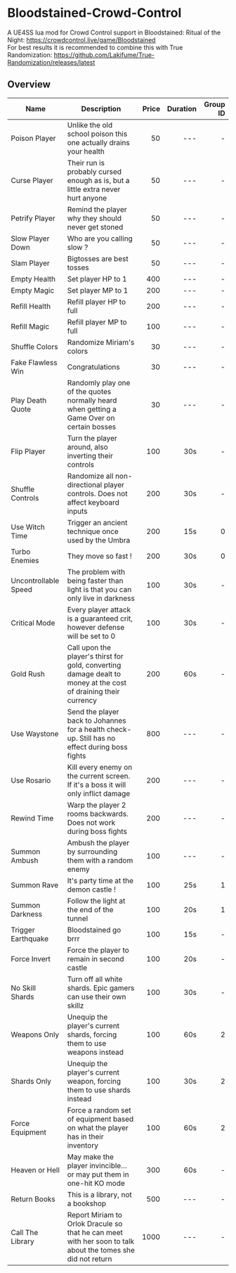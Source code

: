 # Bloodstained-Crowd-Control
A UE4SS lua mod for Crowd Control support in Bloodstained: Ritual of the Night: https://crowdcontrol.live/game/Bloodstained  
For best results it is recommended to combine this with True Randomization: https://github.com/Lakifume/True-Randomization/releases/latest

## Overview

| Name                 | Description                                                                                                       | Price | Duration | Group ID |
| -------------------- | ----------------------------------------------------------------------------------------------------------------- | ----: | -------: | -------: |
| Poison Player        | Unlike the old school poison this one actually drains your health                                                 | 50    | ---      | -        |
| Curse Player         | Their run is probably cursed enough as is, but a little extra never hurt anyone                                   | 50    | ---      | -        |
| Petrify Player       | Remind the player why they should never get stoned                                                                | 50    | ---      | -        |
| Slow Player Down     | Who are you calling slow ?                                                                                        | 50    | ---      | -        |
| Slam Player          | Bigtosses are best tosses                                                                                         | 50    | ---      | -        |
| Empty Health         | Set player HP to 1                                                                                                | 400   | ---      | -        |
| Empty Magic          | Set player MP to 1                                                                                                | 200   | ---      | -        |
| Refill Health        | Refill player HP to full                                                                                          | 200   | ---      | -        |
| Refill Magic         | Refill player MP to full                                                                                          | 100   | ---      | -        |
| Shuffle Colors       | Randomize Miriam's colors                                                                                         | 30    | ---      | -        |
| Fake Flawless Win    | Congratulations                                                                                                   | 30    | ---      | -        |
| Play Death Quote     | Randomly play one of the quotes normally heard when getting a Game Over on certain bosses                         | 30    | ---      | -        |
| Flip Player          | Turn the player around, also inverting their controls                                                             | 100   | 30s      | -        |
| Shuffle Controls     | Randomize all non-directional player controls. Does not affect keyboard inputs                                    | 200   | 30s      | -        |
| Use Witch Time       | Trigger an ancient technique once used by the Umbra                                                               | 200   | 15s      | 0        |
| Turbo Enemies        | They move so fast !                                                                                               | 200   | 30s      | 0        |
| Uncontrollable Speed | The problem with being faster than light is that you can only live in darkness                                    | 100   | 30s      | -        |
| Critical Mode        | Every player attack is a guaranteed crit, however defense will be set to 0                                        | 100   | 30s      | -        |
| Gold Rush            | Call upon the player's thirst for gold, converting damage dealt to money at the cost of draining their currency   | 200   | 60s      | -        |
| Use Waystone         | Send the player back to Johannes for a health check-up. Still has no effect during boss fights                    | 800   | ---      | -        |
| Use Rosario          | Kill every enemy on the current screen. If it's a boss it will only inflict damage                                | 200   | ---      | -        |
| Rewind Time          | Warp the player 2 rooms backwards. Does not work during boss fights                                               | 200   | ---      | -        |
| Summon Ambush        | Ambush the player by surrounding them with a random enemy                                                         | 100   | ---      | -        |
| Summon Rave          | It's party time at the demon castle !                                                                             | 100   | 25s      | 1        |
| Summon Darkness      | Follow the light at the end of the tunnel                                                                         | 100   | 20s      | 1        |
| Trigger Earthquake   | Bloodstained go brrr                                                                                              | 100   | 15s      | -        |
| Force Invert         | Force the player to remain in second castle                                                                       | 100   | 20s      | -        |
| No Skill Shards      | Turn off all white shards. Epic gamers can use their own skillz                                                   | 100   | 30s      | -        |
| Weapons Only         | Unequip the player's current shards, forcing them to use weapons instead                                          | 100   | 60s      | 2        |
| Shards Only          | Unequip the player's current weapon, forcing them to use shards instead                                           | 100   | 30s      | 2        |
| Force Equipment      | Force a random set of equipment based on what the player has in their inventory                                   | 100   | 60s      | 2        |
| Heaven or Hell       | May make the player invincible… or may put them in one-hit KO mode                                                | 300   | 60s      | -        |
| Return Books         | This is a library, not a bookshop                                                                                 | 500   | ---      | -        |
| Call The Library     | Report Miriam to Orlok Dracule so that he can meet with her soon to talk about the tomes she did not return       | 1000  | ---      | -        |
